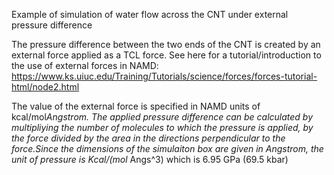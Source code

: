 Example of simulation of water flow across the CNT under external pressure difference

The pressure difference between the two ends of the CNT is created by an external force applied as a TCL force.
See here for a tutorial/introduction to the use of external forces in NAMD:
https://www.ks.uiuc.edu/Training/Tutorials/science/forces/forces-tutorial-html/node2.html

The value of the external force is specified in NAMD units of kcal/mol*Angstrom. The applied pressure difference can be calculated by multipliying the number of molecules to which the pressure is applied, by the force divided by the area in the directions perpendicular to the force.Since the dimensions of the simulaiton box are given in Angstrom, the unit of pressure is Kcal/(mol* Angs^3) which is 6.95 GPa (69.5 kbar)
